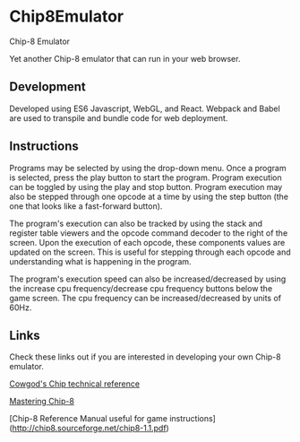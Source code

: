 # Chip8Emulator
Chip-8 Emulator

Yet another Chip-8 emulator that can run in your web browser. 

## Development
Developed using ES6 Javascript, WebGL, and React.  Webpack and Babel are used to 
transpile and bundle code for web deployment. 

## Instructions
Programs may be selected by using the drop-down menu. Once a program is selected, press the play button to start
the program. Program execution can be toggled by using the play and stop button.  Program execution may also be stepped 
through one opcode at a time by using the step button (the one that looks like a fast-forward button). 

The program's execution can also be tracked by using the stack and register table viewers and the opcode command 
decoder to the right of the screen.  Upon the execution of each opcode, these components values are updated on the 
screen.  This is useful for stepping through each opcode and understanding what is happening in the program.

The program's execution speed can also be increased/decreased by using the increase cpu frequency/decrease cpu frequency buttons
below the game screen.  The cpu frequency can be increased/decreased by units of 60Hz.

## Links
Check these links out if you are interested in developing your own Chip-8 emulator.

[Cowgod's Chip technical reference](http://devernay.free.fr/hacks/chip8/C8TECH10.HTM)

[Mastering Chip-8](http://mattmik.com/files/chip8/mastering/chip8.html)

[Chip-8 Reference Manual useful for game instructions] (http://chip8.sourceforge.net/chip8-1.1.pdf)
